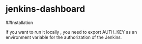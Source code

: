 jenkins-dashboard
=================

##Installation 

If you want to run it locally , you need to export AUTH_KEY as an environment variable for the authorization of the Jenkins. 